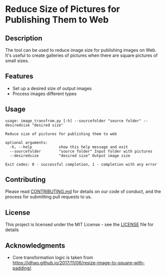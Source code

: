 # Reduce Size of Pictures for Publishing Them to Web 

## Description
The tool can be used to reduce image size for publishing images on Web. It's useful to create galleries of pictures when there are square pictures of small sizes.

## Features

* Set up a desired size of output images
* Process images different types

## Usage
```
usage: image_transfrom.py [-h] --sourcefolder "source folder" --desiredsize "desired size"

Reduce size of pictures for publishing them to web

optional arguments:
  -h, --help            show this help message and exit
  --sourcefolder        "source folder" Input folder with pictures
  --desiredsize         "desired size" Output image size

Exit codes: 0 - successful completion, 1 - completion with any error
```

## Contributing
Please read [CONTRIBUTING.md](https://github.com/larandvit/ebcdic-parser/blob/master/CONTRIBUTING.md) for details on our code of conduct, and the process for submitting pull requests to us.
 
## License
This project is licensed under the MIT License - see the [LICENSE](https://github.com/larandvit/picture-trimmer/blob/master/LICENSE) file for details

## Acknowledgments
* Core transformation logic is taken from https://jdhao.github.io/2017/11/06/resize-image-to-square-with-padding/.
